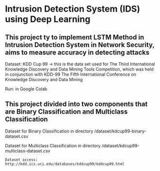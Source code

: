 # Intrusion Detection System (IDS) using Deep Learning

## This project ty to implement LSTM Method in Intrusion Detection System in Network Security, aims to measure accuracy in detecting attacks

Dataset: KDD Cup 99 -> this is the data set used for The Third International Knowledge Discovery and Data Mining Tools Competition, which was held in conjunction with KDD-99 The Fifth International Conference on Knowledge Discovery and Data Mining

Run: in Google Colab

## This project divided into two components that are Binary Classification and Multiclass Classification

Dataset for Binary Classification in directory /dataset/kdcup99-binary-dataset.csv

Dataset for Multiclass Classification in directory /dataset/kdcup99-multiclass-dataset.csv

`Dataset access: http://kdd.ics.uci.edu/databases/kddcup99/kddcup99.html`
